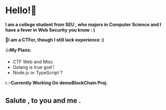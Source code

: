# Hello!🥰

**I am a college student from SEU , who majors in Computer Science and I have a fever in Web Security you know : )**

📌**I am a CTFer, though I still lack experience :)**

👍**My Plans:**
* CTF Web and Misc
* Golang is true god !
* Node.js or TypeScript ?

👉**Currently Working On demoBlockChain Proj.**

## Salute , to you and me .
